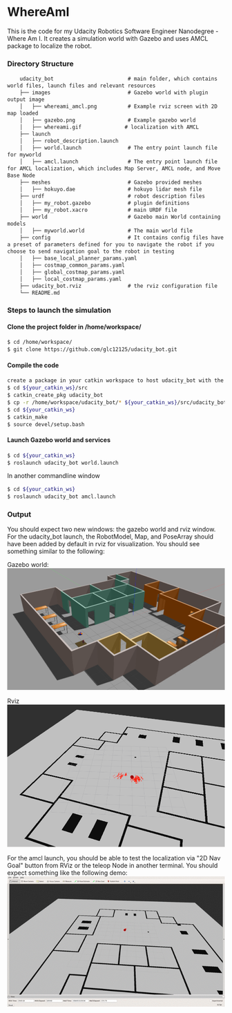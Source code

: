 # WhereAmI
This is the code for my Udacity Robotics Software Engineer Nanodegree  - Where Am I. It creates a simulation world with Gazebo and uses AMCL package to localize the robot.

### Directory Structure
```
    udacity_bot                        # main folder, which contains world files, launch files and relevant resources
    ├── images                         # Gazebo world with plugin output image
    │   ├── whereami_amcl.png          # Example rviz screen with 2D map loaded
    │   ├── gazebo.png                 # Example gazebo world
    │   ├── whereami.gif              # localization with AMCL
    ├── launch
    │   ├── robot_description.launch
    │   ├── world.launch               # The entry point launch file for myworld
    │   ├── amcl.launch                # The entry point launch file for AMCL localization, which includes Map Server, AMCL node, and Move Base Node
    ├── meshes                         # Gazebo provided meshes
    │   ├── hokuyo.dae                 # hokuyo lidar mesh file
    ├── urdf                           # robot description files
    │   ├── my_robot.gazebo            # plugin definitions
    │   ├── my_robot.xacro             # main URDF file
    ├── world                          # Gazebo main World containing models
    │   ├── myworld.world              # The main world file
    ├── config                         # It contains config files have a preset of parameters defined for you to navigate the robot if you choose to send navigation goal to the robot in testing
    │   ├── base_local_planner_params.yaml
    │   ├── costmap_common_params.yaml
    │   ├── global_costmap_params.yaml
    │   ├── local_costmap_params.yaml
    ├── udacity_bot.rviz               # the rviz configuration file
    └── README.md
```

### Steps to launch the simulation

#### Clone the project folder in /home/workspace/
```sh
$ cd /home/workspace/
$ git clone https://github.com/glc12125/udacity_bot.git
```

#### Compile the code
```sh
create a package in your catkin workspace to host udacity_bot with the same name 
$ cd ${your_catkin_ws}/src
$ catkin_create_pkg udacity_bot
$ cp -r /home/workspace/udacity_bot/* ${your_catkin_ws}/src/udacity_bot/
$ cd ${your_catkin_ws}
$ catkin_make
$ source devel/setup.bash
```

#### Launch Gazebo world and services  
```sh
$ cd ${your_catkin_ws}
$ roslaunch udacity_bot world.launch
```

In another commandline window

```sh
$ cd ${your_catkin_ws}
$ roslaunch udacity_bot amcl.launch
```

### Output
You should expect two new windows: the gazebo world and rviz window. For the udacity_bot launch, the RobotModel, Map, and PoseArray should have been added by default in rviz for visualization. You should see something similar to the following:

Gazebo world:
![gazebo](images/gazebo.png)

Rviz
![rviz](images/whereami_amcl.png)

For the amcl launch, you should be able to test the localization via "2D Nav Goal" button from RViz or the teleop Node in another terminal. You should expect something like the following demo:
![localization_in_action](images/whereami.gif)
